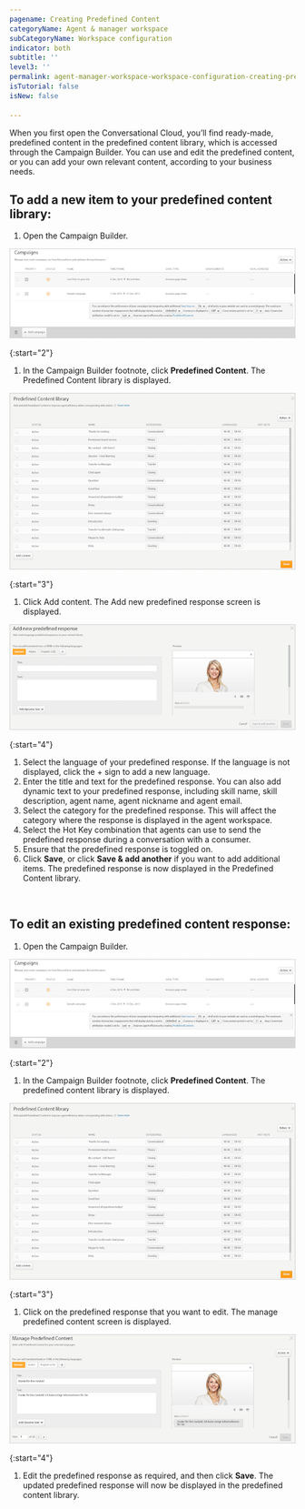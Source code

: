 ```yaml
---
pagename: Creating Predefined Content
categoryName: Agent & manager workspace
subCategoryName: Workspace configuration
indicator: both
subtitle: ''
level3: ''
permalink: agent-manager-workspace-workspace-configuration-creating-predefined-content.html
isTutorial: false
isNew: false

---
```

When you first open the Conversational Cloud, you’ll find ready-made, predefined content in the predefined content library, which is accessed through the Campaign Builder. You can use and edit the predefined content, or you can add your own relevant content, according to your business needs.

## To add a new item to your predefined content library:

1. Open the Campaign Builder.

![](/img/creating-predefined-content-1.png)

{:start="2"}
1. In the Campaign Builder footnote, click **Predefined Content**. The Predefined Content library is displayed.

![](/img/creating-predefined-content-2.png)

{:start="3"}
1. Click Add content. The Add new predefined response screen is displayed.

![](/img/creating-predefined-content-3.png)

{:start="4"}
1. Select the language of your predefined response. If the language is not displayed, click the + sign to add a new language.
2. Enter the title and text for the predefined response. You can also add dynamic text to your predefined response, including skill name, skill description, agent name, agent nickname and agent email.
3. Select the category for the predefined response. This will affect the category where the response is displayed in the agent workspace.
4. Select the Hot Key combination that agents can use to send the predefined response during a conversation with a consumer.
5. Ensure that the predefined response is toggled on.
6. Click **Save**, or click **Save & add another** if you want to add additional items. The predefined response is now displayed in the Predefined Content library.
<br/>

## To edit an existing predefined content response:

1. Open the Campaign Builder.

![](/img/creating-predefined-content-4.png)

{:start="2"}
1. In the Campaign Builder footnote, click **Predefined Content**. The predefined content library is displayed.

![](/img/creating-predefined-content-5.png)

{:start="3"}
1. Click on the predefined response that you want to edit. The manage predefined content screen is displayed.

![](/img/creating-predefined-content-6.png)

{:start="4"}
1. Edit the predefined response as required, and then click **Save**. The updated predefined response will now be displayed in the predefined content library.
